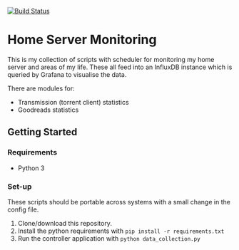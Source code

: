 [![Build Status](https://travis-ci.org/jamiebrynes7/home-server-monitoring-scripts.svg?branch=master)](https://travis-ci.org/jamiebrynes7/home-server-monitoring-scripts)

# Home Server Monitoring

This is my collection of scripts with scheduler for monitoring my home server and areas of my life. These all feed into an InfluxDB instance which is queried by Grafana to visualise the data.

There are modules for:

* Transmission (torrent client) statistics
* Goodreads statistics

## Getting Started

### Requirements

* Python 3 

### Set-up

These scripts should be portable across systems with a small change in the config file.

1. Clone/download this repository.
2. Install the python requirements with `pip install -r requirements.txt` 
3. Run the controller application with `python data_collection.py` 
